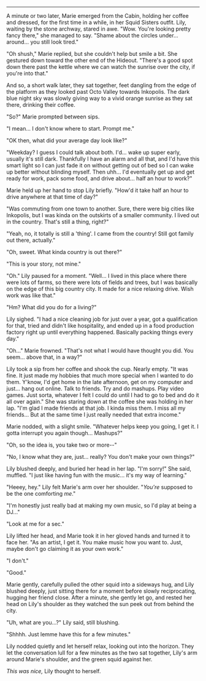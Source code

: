 ***

A minute or two later, Marie emerged from the Cabin, holding her coffee and dressed, for the first time in a while, in her Squid Sisters outfit. Lily, waiting by the stone archway, stared in awe. "Wow. You're looking pretty fancy there," she managed to say. "Shame about the circles under... around... you still look tired."

"Oh shush," Marie replied, but she couldn't help but smile a bit. She gestured down toward the other end of the Hideout. "There's a good spot down there past the kettle where we can watch the sunrise over the city, if you're into that."

And so, a short walk later, they sat together, feet dangling from the edge of the platform as they looked past Octo Valley towards Inkopolis. The dark blue night sky was slowly giving way to a vivid orange sunrise as they sat there, drinking their coffee. 

"So?" Marie prompted between sips.

"I mean... I don't know where to start. Prompt me."

"OK then, what did your average day look like?"

"Weekday? I guess I could talk about both. I'd... wake up super early, usually it's still dark. Thankfully I have an alarm and all that, and I'd have this smart light so I can just fade it on without getting out of bed so I can wake up better without blinding myself. Then uhh... I'd eventually get up and get ready for work, pack some food, and drive about... half an hour to work?"

Marie held up her hand to stop Lily briefly. "How'd it take half an hour to drive anywhere at that time of day?"

"Was commuting from one town to another. Sure, there were big cities like Inkopolis, but I was kinda on the outskirts of a smaller community. I lived out in the country. That's still a thing, right?"

"Yeah, no, it totally is still a 'thing'. I came from the country! Still got family out there, actually."

"Oh, sweet. What kinda country is out there?"

"This is your story, not mine."

"Oh." Lily paused for a moment. "Well... I lived in this place where there were lots of farms, so there were lots of fields and trees, but I was basically on the edge of this big country city. It made for a nice relaxing drive. Wish work was like that."

"Hm? What did you do for a living?"

Lily sighed. "I had a nice cleaning job for just over a year, got a qualification for that, tried and didn't like hospitality, and ended up in a food production factory right up until everything happened. Basically packing things every day."

"Oh..." Marie frowned. "That's not what I would have thought you did. You seem... above that, in a way?"

Lily took a sip from her coffee and shook the cup. Nearly empty. "It was fine. It just made my hobbies that much more special when I wanted to do them. Y'know, I'd get home in the late afternoon, get on my computer and just... hang out online. Talk to friends. Try and do mashups. Play video games. Just sorta, whatever I felt I could do until I had to go to bed and do it all over again." She was staring down at the coffee she was holding in her lap. "I'm glad I made friends at that job. I kinda miss them. I miss all my friends... But at the same time I just really needed that extra income."

Marie nodded, with a slight smile. "Whatever helps keep you going, I get it. I gotta interrupt you again though... Mashups?"

"Oh, so the idea is, you take two or more--"

"No, I know what they are, just... really? You don't make your own things?"

Lily blushed deeply, and buried her head in her lap. "I'm sorry!" She said, muffled. "I just like having fun with the music... it's my way of learning."

"Heeey, hey." Lily felt Marie's arm over her shoulder. "*You're* supposed to be the one comforting *me*."

"I'm honestly just really bad at making my own music, so I'd play at being a DJ..."

"Look at me for a sec."

Lily lifted her head, and Marie took it in her gloved hands and turned it to face her. "As an artist, I get it. You make music how you want to. Just, maybe don't go claiming it as your own work."

"I don't."

"Good."

Marie gently, carefully pulled the other squid into a sideways hug, and Lily blushed deeply, just sitting there for a moment before slowly reciprocating, hugging her friend close. After a minute, she gently let go, and rested her head on Lily's shoulder as they watched the sun peek out from behind the city.

"Uh, what are you...?" Lily said, still blushing.

"Shhhh. Just lemme have this for a few minutes."

Lily nodded quietly and let herself relax, looking out into the horizon. They let the conversation lull for a few minutes as the two sat together, Lily's arm around Marie's shoulder, and the green squid against her.

*This was nice,* Lily thought to herself.